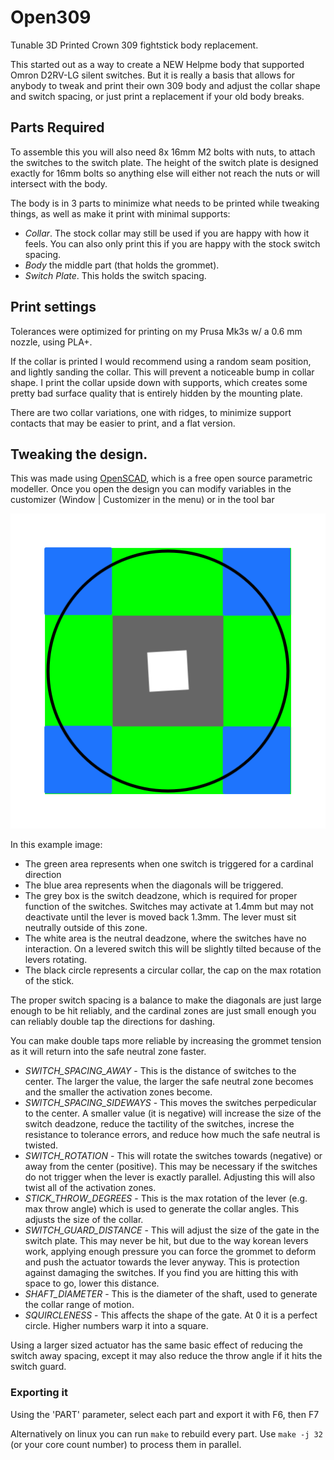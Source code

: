 # Open309

Tunable 3D Printed Crown 309 fightstick body replacement.

This started out as a way to create a NEW Helpme body that supported Omron D2RV-LG silent switches. But it is really a basis that allows for anybody to tweak and print their own 309 body and adjust the collar shape and switch spacing, or just print a replacement if your old body breaks.

## Parts Required

To assemble this you will also need 8x 16mm M2 bolts with nuts, to attach the switches to the switch plate. The height of the switch plate is designed exactly for 16mm bolts so anything else will either not reach the nuts or will intersect with the body.

The body is in 3 parts to minimize what needs to be printed while tweaking things, as well as make it print with minimal supports:

* *Collar*. The stock collar may still be used if you are happy with how it feels. You can also only print this if you are happy with the stock switch spacing.
* *Body* the middle part (that holds the grommet).
* *Switch Plate*. This holds the switch spacing.

## Print settings

Tolerances were optimized for printing on my Prusa Mk3s w/ a 0.6 mm nozzle, using PLA+.

If the collar is printed I would recommend using a random seam position, and lightly sanding the collar. This will prevent a noticeable bump in collar shape. I print the collar upside down with supports, which creates some pretty bad surface quality that is entirely hidden by the mounting plate.

There are two collar variations, one with ridges, to minimize support contacts that may be easier to print, and a flat version.

## Tweaking the design.

This was made using [OpenSCAD](https://openscad.org/), which is a free open source parametric modeller. Once you open the design you can modify variables in the customizer (Window | Customizer in the menu) or in the tool bar

![Switch Zones](./images/switch_zones.png)

In this example image:

* The green area represents when one switch is triggered for a cardinal direction
* The blue area represents when the diagonals will be triggered.
* The grey box is the switch deadzone, which is required for proper function of the switches. Switches may activate at 1.4mm but may not deactivate until the lever is moved back 1.3mm. The lever must sit neutrally outside of this zone.
* The white area is the neutral deadzone, where the switches have no interaction. On a levered switch this will be slightly tilted because of the levers rotating.
* The black circle represents a circular collar, the cap on the max rotation of the stick.

The proper switch spacing is a balance to make the diagonals are just large enough to be hit reliably, and the cardinal zones are just small enough you can reliably double tap the directions for dashing.

You can make double taps more reliable by increasing the grommet tension as it will return into the safe neutral zone faster.


* _SWITCH_SPACING_AWAY_ - This is the distance of switches to the center. The larger the value, the larger the safe neutral zone becomes and the smaller the activation zones become.
* _SWITCH_SPACING_SIDEWAYS_ - This moves the switches perpedicular to the center. A smaller value (it is negative) will increase the size of the switch deadzone, reduce the tactility of the switches, increse the resistance to tolerance errors, and reduce how much the safe neutral is twisted.
* _SWITCH_ROTATION_ - This will rotate the switches towards (negative) or away from the center (positive). This may be necessary if the switches do not trigger when the lever is exactly parallel. Adjusting this will also twist all of the activation zones.
* _STICK_THROW_DEGREES_ - This is the max rotation of the lever (e.g. max throw angle) which is used to generate the collar angles. This adjusts the size of the collar.
* _SWITCH_GUARD_DISTANCE_ - This will adjust the size of the gate in the switch plate. This may never be hit, but due to the way korean levers work, applying enough pressure you can force the grommet to deform and push the actuator towards the lever anyway. This is protection against damaging the switches. If you find you are hitting this with space to go, lower this distance.
* _SHAFT_DIAMETER_ - This is the diameter of the shaft, used to generate the collar range of motion.
* _SQUIRCLENESS_  - This affects the shape of the gate. At 0 it is a perfect circle. Higher numbers warp it into a square.

Using a larger sized actuator has the same basic effect of reducing the switch away spacing, except it may also reduce the throw angle if it hits the switch guard.

### Exporting it

Using the 'PART' parameter, select each part and export it with F6, then F7

Alternatively on linux you can run `make` to rebuild every part. Use `make -j 32` (or your core count number) to process them in parallel.


